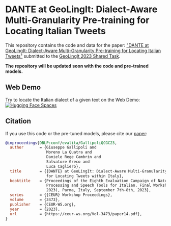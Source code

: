 # DANTE at GeoLingIt: Dialect-Aware Multi-Granularity Pre-training for Locating Italian Tweets

This repository contains the code and data for the paper: ["DANTE at GeoLingIt: Dialect-Aware Multi-Granularity Pre-training for Locating Italian Tweets"](https://ceur-ws.org/Vol-3473/paper14.pdf) submitted to the [GeoLingIt 2023 Shared Task](https://sites.google.com/view/geolingit).

**The repository will be updated soon with the code and pre-trained models.**

## Web Demo
Try to locate the Italian dialect of a given text on the Web Demo: [![Hugging Face Spaces](https://img.shields.io/badge/%F0%9F%A4%97%20Hugging%20Face-Spaces-blue)](https://huggingface.co/spaces/DGMS/DANTE-GeoLingIT2023)


## Citation

If you use this code or the pre-tuned models, please cite our [paper](https://ceur-ws.org/Vol-3473/paper14.pdf):

```bibtex
@inproceedings{DBLP:conf/evalita/GallipoliQCGC23,
  author       = {Giuseppe Gallipoli and
                  Moreno La Quatra and
                  Daniele Rege Cambrin and
                  Salvatore Greco and
                  Luca Cagliero},
  title        = {{DANTE} at GeoLingIt: Dialect-Aware Multi-Granularity Pre-training
                  for Locating Tweets within Italy},
  booktitle    = {Proceedings of the Eighth Evaluation Campaign of Natural Language
                  Processing and Speech Tools for Italian. Final Workshop {(EVALITA}
                  2023), Parma, Italy, September 7th-8th, 2023},
  series       = {{CEUR} Workshop Proceedings},
  volume       = {3473},
  publisher    = {CEUR-WS.org},
  year         = {2023},
  url          = {https://ceur-ws.org/Vol-3473/paper14.pdf},
}
```
